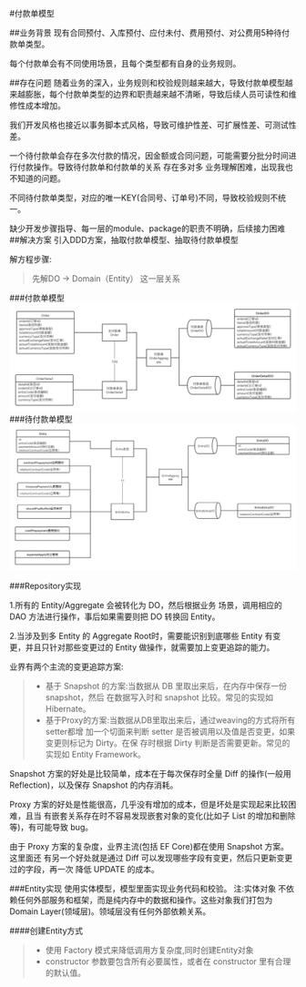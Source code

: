 #付款单模型

##业务背景
现有合同预付、入库预付、应付未付、费用预付、对公费用5种待付款单类型。

每个付款单会有不同使用场景，且每个类型都有自身的业务规则。


##存在问题
随着业务的深入，业务规则和校验规则越来越大，导致付款单模型越来越膨胀，每个付款单类型的边界和职责越来越不清晰，导致后续人员可读性和维修性成本增加。

我们开发风格也接近以事务脚本式风格，导致可维护性差、可扩展性差、可测试性差。

一个待付款单会存在多次付款的情况，因金额或合同问题，可能需要分批分时间进行付款操作。导致待付款单和付款单的关系 存在多对多 业务理解困难，出现我也不知道的问题。

不同待付款单类型，对应的唯一KEY(合同号、订单号)不同，导致校验规则不统一。

缺少开发步骤指导、每一层的module、package的职责不明确，后续接力困难
##解决方案
 引入DDD方案，抽取付款单模型、抽取待付款单模型

 解方程步骤:
 >  先解DO -> Domain（Entity） 这一层关系

###付款单模型
![](jpg/付款单模型.png)
###待付款单模型
![](jpg/待付款单模型.png)

###Repository实现

1.所有的 Entity/Aggregate 会被转化为 DO，然后根据业务 场景，调用相应的 DAO 方法进行操作，事后如果需要则把 DO 转换回 Entity。

2.当涉及到多 Entity 的 Aggregate Root时，需要能识别到底哪些 Entity 有变更，并且只针对那些变更过的 Entity 做操作，就需要加上变更追踪的能力。

业界有两个主流的变更追踪方案:
> + 基于 Snapshot 的方案:当数据从 DB 里取出来后，在内存中保存一份 snapshot，然后 在数据写入时和 snapshot 比较。常见的实现如 Hibernate。
> + 基于Proxy的方案:当数据从DB里取出来后，通过weaving的方式将所有setter都增 加一个切面来判断 setter 是否被调用以及值是否变更，如果变更则标记为 Dirty。在保 存时根据 Dirty 判断是否需要更新。常见的实现如 Entity Framework。

Snapshot 方案的好处是比较简单，成本在于每次保存时全量 Diff 的操作(一般用 Reflection)，以及保存 Snapshot 的内存消耗。

Proxy 方案的好处是性能很高，几乎没有增加的成本，但是坏处是实现起来比较困难，且当 有嵌套关系存在时不容易发现嵌套对象的变化(比如子 List 的增加和删除等)，有可能导致 bug。

由于 Proxy 方案的复杂度，业界主流(包括 EF Core)都在使用 Snapshot 方案。这里面还 有另一个好处就是通过 Diff 可以发现哪些字段有变更，然后只更新变更过的字段，再一次 降低 UPDATE 的成本。

###Entity实现
使用实体模型，模型里面实现业务代码和校验。 注:实体对象 不依赖任何外部服务和框架，而是纯内存中的数据和操作。这些对象我们打包为 Domain Layer(领域层)。领域层没有任何外部依赖关系。

####创建Entity方式

> + 使用 Factory 模式来降低调用方复杂度,同时创建Entity对象
> + constructor 参数要包含所有必要属性，或者在 constructor 里有合理的默认值。


